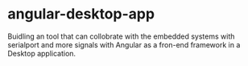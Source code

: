 # angular-desktop-app
Buidling an tool that can collobrate with the embedded systems with serialport and more signals with Angular as a fron-end framework in a Desktop application.
